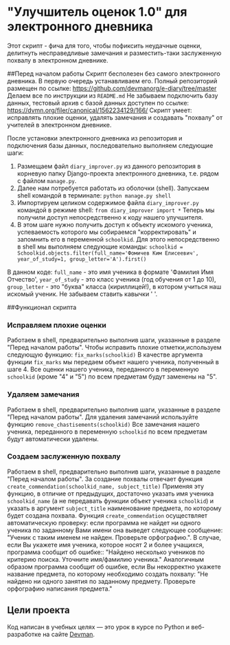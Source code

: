 # "Улучшитель оценок 1.0" для электронного дневника
Этот скрипт - фича для того, чтобы пофиксить неудачные оценки, делитнуть несправедливые замечания и разместить-таки заслуженную похвалу в электронном дневнике.

##Перед началом работы
Скрипт бесполезен без самого электронного дневника. В первую очередь устанавливаем его.
Полный репозиторий размещен по ссылке:
https://github.com/devmanorg/e-diary/tree/master
Делаем все по инструкции из `README.md`
Не забываем подключить базу данных, тестовый архив с базой данных доступен по ссылке: 
https://dvmn.org/filer/canonical/1562234129/166/
Скрипт умеет: исправлять плохие оценки, удалять замечания и создавать "похвалу" от учителей в электронном дневнике.

После установки электронного дневника из репозитория и подключения базы данных, последовательно выполняем следующие шаги:
1. Размещаем файл `diary_improver.py` из данного репозитория  в корневую папку Django-проекта электронного дневника, т.е. рядом с файлом `manage.py`.
2. Далее нам потребуется работать из оболочки (shell). Запускаем shell командой в терминале:
`python manage.py shell`
3. Импортируем целиком содержимое файла `diary_improver.py` командой в режиме shell:
`from diary_improver import *` Теперь мы получили доступ непосредственно к коду нашего улучшителя.
4. В этом шаге нужно получить доступ к объекту искомого ученика, успеваемость которого мы собираемся "корректировать" и запомнить его в переменной `schoolkid`. Для этого непосредственно в shell мы выполняем следующие команды: 
```schoolkid = Schoolkid.objects.filter(full_name='Фомичев Ким Елисеевич', year_of_study=1, group_letter='А').first()```

В данном коде: `full_name` - это имя ученика в формате 'Фамилия Имя Отчество',
`year_of_study` - это класс ученика (год обучения от 1 до 10),
`group_letter` - это "буква" класса (кириллицей!), в котором учиться наш искомый ученик.
Не забываем ставить кавычки ' '.


##Функционал скрипта

### Исправляем плохие оценки
Работаем в shell, предварительно выполнив шаги, указанные в разделе "Перед началом работы".
Чтобы исправить плохие отметки,используем следующую функцию: `fix_marks(schoolkid)` В качестве аргумента функции `fix_marks` мы передаем объект нашего ученика, полученный в шаге 4.
Все оценки нашего ученика, переданного в переменную `schoolkid` (кроме "4" и "5") по всем предметам  будут заменены на "5". 

### Удаляем замечания
Работаем в shell, предварительно выполнив шаги, указанные в разделе "Перед началом работы".
Для удаления замечаний используйте функцию `remove_chastisements(schoolkid)` Все замечания нашего ученика, переданного в переменную `schoolkid` по всем предметам будут автоматически удалены. 

### Создаем заслуженную похвалу
Работаем в shell, предварительно выполнив шаги, указанные в разделе "Перед началом работы". 
За создание похвалы отвечает функция `create_commendation(schoolkid_name, subject_title)`
Применяя эту функцию, в отличие от предыдущих, достаточно указать имя ученика `schoolkid_name` (а не передавать функции объект ученика `schoolkid`) и указать в аргумент
`subject_title` наименование предмета, по которому будет создана похвала.
Функция `create_commendation` осуществляет автоматическую проверку: если программа не найдет ни одного ученика по заданному Вами имени она выведет следующее сообщение:
 "Ученик с таким именем не найден. Проверьте орфографию.".
В случае, если Вы укажете имя ученика, которое носят 2 и более учащихся, программа сообщит об ошибке:: "Найдено несколько учеников по критерию поиска. Уточните имя/фамилию ученика."
Аналогичным образом программа сообщит об ошибке, если Вы некорректно укажете название предмета, по которому необходимо создать похвалу: "Не найдено ни одного занятия по заданному предмету. Проверьте орфографию написания предмета."

## Цели проекта
Код написан в учебных целях — это урок в курсе по Python и веб-разработке на сайте [Devman](https://dvmn.org).
